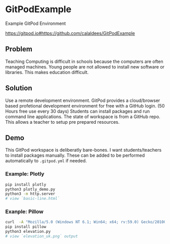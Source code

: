 # GitPodExample
Example GitPod Environment

https://gitpod.io#https://github.com/calaldees/GitPodExample


Problem
-------

Teaching Computing is difficult in schools because the computers are often managed machines.
Young people are not allowed to install new software or libraries.
This makes education difficult.


Solution
--------

Use a remote development environment.
GitPod provides a cloud/browser based profetional development environment for free with a GitHub login.
(50 Hours free use every 30 days)
Students can install packages and run command line applications.
The state of workspace is from a GitHub repo. This allows a teacher to setup pre prepared resources.


Demo
----

This GitPod workspace is deliberatly bare-bones.
I want students/teachers to install packages manually. These can be added to be performed automatically to `.gitpod.yml` if needed.

### Example: Plotly

```bash
pip install plotly
python3 plotly_demo.py
python3 -m http.server
# view `basic-line.html`
```

### Exanple: Pillow

```bash
curl  -A "Mozilla/5.0 (Windows NT 6.1; Win64; x64; rv:59.0) Gecko/20100101 Firefox/59.0" -O "https://shadedrelief.com/natural3/ne3_data/8192/elev_bump_8k.jpg"
pip install pillow
python3 elevation.py
# view `elevation_uk.png` output
```
